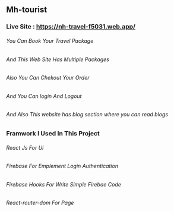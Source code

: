 ## Mh-tourist
### Live Site : https://nh-travel-f5031.web.app/
###### You Can Book Your Travel Package 
###### And This Web Site Has Multiple Packages
###### Also You Can Chekout Your Order 
###### And You Can login And Logout 
###### And Also This website has blog section where you can read blogs

### Framwork I Used In This Project 
###### React Js For Ui
###### Firebase  For Emplement Login  Authentication
###### Firebase Hooks  For Write Simple Firebae Code
###### React-router-dom For Page 